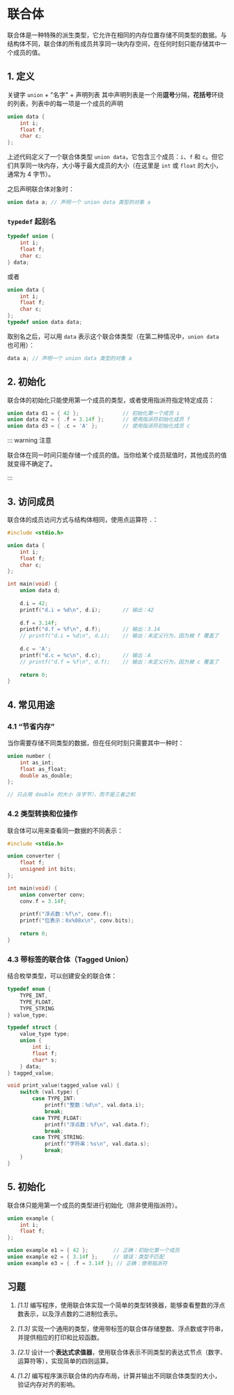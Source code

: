 # 联合体

联合体是一种特殊的派生类型，它允许在相同的内存位置存储不同类型的数据。与结构体不同，联合体的所有成员共享同一块内存空间，在任何时刻只能存储其中一个成员的值。

## 1. 定义

关键字 `union` + "名字" + 声明列表
其中声明列表是一个用**逗号**分隔，**花括号**环绕的列表，列表中的每一项是一个成员的声明

```c
union data {
    int i;
    float f;
    char c;
};
```

上述代码定义了一个联合体类型 `union data`，它包含三个成员：`i`、`f` 和 `c`。但它们共享同一块内存，大小等于最大成员的大小（在这里是 `int` 或 `float` 的大小，通常为 4 字节）。

之后声明联合体对象时：

```c
union data a; // 声明一个 union data 类型的对象 a
```

### `typedef` 起别名

```c
typedef union {
    int i;
    float f;
    char c;
} data;
```

或者

```c
union data {
    int i;
    float f;
    char c;
};
typedef union data data;
```

取别名之后，可以用 `data` 表示这个联合体类型（在第二种情况中，`union data` 也可用）：

```c
data a; // 声明一个 union data 类型的对象 a
```

## 2. 初始化

联合体的初始化只能使用第一个成员的类型，或者使用指派符指定特定成员：

```c
union data d1 = { 42 };              // 初始化第一个成员 i
union data d2 = { .f = 3.14f };      // 使用指派符初始化成员 f
union data d3 = { .c = 'A' };        // 使用指派符初始化成员 c
```

::: warning 注意

联合体在同一时间只能存储一个成员的值。当你给某个成员赋值时，其他成员的值就变得不确定了。

:::

## 3. 访问成员

联合体的成员访问方式与结构体相同，使用点运算符 `.`：

```c
#include <stdio.h>

union data {
    int i;
    float f;
    char c;
};

int main(void) {
    union data d;
    
    d.i = 42;
    printf("d.i = %d\n", d.i);       // 输出：42
    
    d.f = 3.14f;
    printf("d.f = %f\n", d.f);       // 输出：3.14
    // printf("d.i = %d\n", d.i);    // 输出：未定义行为，因为被 f 覆盖了
    
    d.c = 'A';
    printf("d.c = %c\n", d.c);       // 输出：A
    // printf("d.f = %f\n", d.f);    // 输出：未定义行为，因为被 c 覆盖了
    
    return 0;
}
```

## 4. 常见用途

### 4.1 “节省内存”

当你需要存储不同类型的数据，但在任何时刻只需要其中一种时：

```c
union number {
    int as_int;
    float as_float;
    double as_double;
};

// 只占用 double 的大小（8字节），而不是三者之和
```

### 4.2 类型转换和位操作

联合体可以用来查看同一数据的不同表示：

```c
#include <stdio.h>

union converter {
    float f;
    unsigned int bits;
};

int main(void) {
    union converter conv;
    conv.f = 3.14f;
    
    printf("浮点数：%f\n", conv.f);
    printf("位表示：0x%08x\n", conv.bits);
    
    return 0;
}
```

### 4.3 带标签的联合体（Tagged Union）

结合枚举类型，可以创建安全的联合体：

```c
typedef enum {
    TYPE_INT,
    TYPE_FLOAT,
    TYPE_STRING
} value_type;

typedef struct {
    value_type type;
    union {
        int i;
        float f;
        char* s;
    } data;
} tagged_value;

void print_value(tagged_value val) {
    switch (val.type) {
        case TYPE_INT:
            printf("整数：%d\n", val.data.i);
            break;
        case TYPE_FLOAT:
            printf("浮点数：%f\n", val.data.f);
            break;
        case TYPE_STRING:
            printf("字符串：%s\n", val.data.s);
            break;
    }
}
```

## 5. 初始化

联合体只能用第一个成员的类型进行初始化（除非使用指派符）。

```c
union example {
    int i;
    float f;
};

union example e1 = { 42 };        // 正确：初始化第一个成员
union example e2 = { 3.14f };     // 错误：类型不匹配
union example e3 = { .f = 3.14f }; // 正确：使用指派符
```

## 习题

1. _[1.1]_ 编写程序，使用联合体实现一个简单的类型转换器，能够查看整数的浮点数表示，以及浮点数的二进制位表示。

2. _[1.3]_ 实现一个通用的类型，使用带标签的联合体存储整数、浮点数或字符串，并提供相应的打印和比较函数。

3. _[2.1]_ 设计一个**表达式求值器**，使用联合体表示不同类型的表达式节点（数字、运算符等），实现简单的四则运算。

4. _[1.2]_ 编写程序演示联合体的内存布局，计算并输出不同联合体类型的大小，验证内存对齐的影响。
